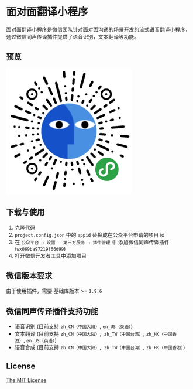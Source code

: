 # 面对面翻译小程序


面对面翻译小程序是微信团队针对面对面沟通的场景开发的流式语音翻译小程序，通过微信同声传译插件提供了语音识别，文本翻译等功能。


## 预览
![面对面翻译小程序](image/qr.jpg)


## 下载与使用

1. 克隆代码
2. `project.config.json` 中的 `appid` 替换成在公众平台申请的项目 id
3. 在 `公众平台 → 设置 → 第三方服务 → 插件管理` 中 添加微信同声传译插件 (`wx069ba97219f66d99`)
4. 打开微信开发者工具中添加项目


## 微信版本要求

由于使用插件，需要 基础库版本 >= `1.9.6`


## 微信同声传译插件支持功能

- 语音识别 (目前支持 `zh_CN（中国大陆）`,  `en_US（英语）`)
- 文本翻译 (目前支持 `zh_CN（中国大陆）`,  `zh_TW（中国台湾）`, `zh_HK（中国香港）`, `en_US（英语）`)
- 语音合成 (目前支持 `zh_CN（中国大陆）`,  `zh_TW（中国台湾）`, `zh_HK（中国香港）`)


## License

[The MIT License](./LICENSE.txt)